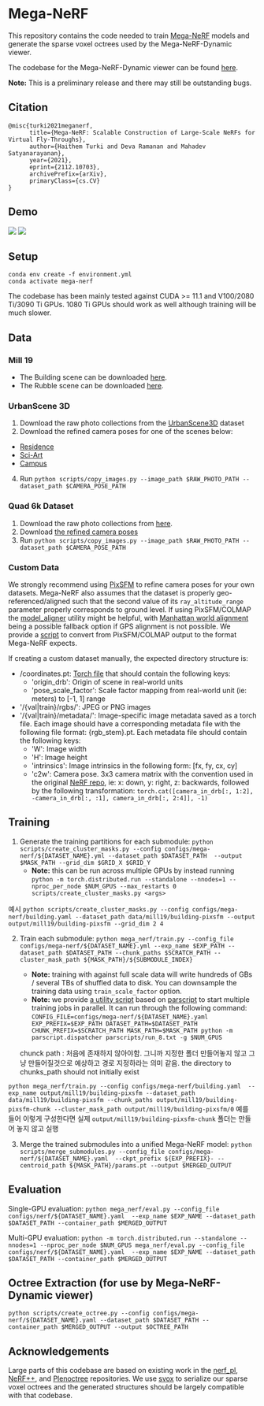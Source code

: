 # Mega-NeRF

This repository contains the code needed to train [Mega-NeRF](https://meganerf.cmusatyalab.org/) models and generate the sparse voxel octrees used by the Mega-NeRF-Dynamic viewer.

The codebase for the Mega-NeRF-Dynamic viewer can be found [here](https://github.com/cmusatyalab/mega-nerf-viewer).

**Note:** This is a preliminary release and there may still be outstanding bugs.

## Citation

```
@misc{turki2021meganerf,
      title={Mega-NeRF: Scalable Construction of Large-Scale NeRFs for Virtual Fly-Throughs}, 
      author={Haithem Turki and Deva Ramanan and Mahadev Satyanarayanan},
      year={2021},
      eprint={2112.10703},
      archivePrefix={arXiv},
      primaryClass={cs.CV}
}
```

## Demo
![](demo/rubble-orbit.gif)
![](demo/building-orbit.gif)

## Setup

```
conda env create -f environment.yml
conda activate mega-nerf
```

The codebase has been mainly tested against CUDA >= 11.1 and V100/2080 Ti/3090 Ti GPUs. 1080 Ti GPUs should work as well although training will be much slower.

## Data

### Mill 19

- The Building scene can be downloaded [here](https://storage.cmusatyalab.org/mega-nerf-data/building.tgz).
- The Rubble scene can be downloaded [here](https://storage.cmusatyalab.org/mega-nerf-data/rubble.tgz).

### UrbanScene 3D

1. Download the raw photo collections from the [UrbanScene3D](https://vcc.tech/UrbanScene3D/) dataset
2. Download the refined camera poses for one of the scenes below:
  - [Residence](https://storage.cmusatyalab.org/mega-nerf-data/residence.tgz)
  - [Sci-Art](https://storage.cmusatyalab.org/mega-nerf-data/sci-art.tgz)
  - [Campus](https://storage.cmusatyalab.org/mega-nerf-data/campus.tgz)
4. Run ```python scripts/copy_images.py --image_path $RAW_PHOTO_PATH --dataset_path $CAMERA_POSE_PATH```

### Quad 6k Dataset

1. Download the raw photo collections from [here](http://vision.soic.indiana.edu/disco_files/ArtsQuad_dataset.tar).
2. Download [the refined camera poses](https://storage.cmusatyalab.org/mega-nerf-data/quad.tgz)
3. Run ```python scripts/copy_images.py --image_path $RAW_PHOTO_PATH --dataset_path $CAMERA_POSE_PATH```

### Custom Data

We strongly recommend using [PixSFM](https://github.com/cvg/pixel-perfect-sfm) to refine camera poses for your own datasets. Mega-NeRF also assumes that the dataset is properly geo-referenced/aligned such that the second value of its `ray_altitude_range` parameter properly corresponds to ground level. 
If using PixSFM/COLMAP the [model_aligner](https://colmap.github.io/faq.html#geo-registration) utility might be helpful, with [Manhattan world alignment](https://colmap.github.io/faq.html#manhattan-world-alignment) being a possible fallback option if GPS alignment is not possible. 
We provide a [script](https://github.com/cmusatyalab/mega-nerf/blob/main/scripts/colmap_to_mega_nerf.py) to convert from PixSFM/COLMAP output to the format Mega-NeRF expects.

If creating a custom dataset manually, the expected directory structure is:
- /coordinates.pt: [Torch file](https://pytorch.org/docs/stable/generated/torch.save.html) that should contain the following keys:
  - 'origin_drb': Origin of scene in real-world units
  - 'pose_scale_factor': Scale factor mapping from real-world unit (ie: meters) to [-1, 1] range
- '/{val|train}/rgbs/': JPEG or PNG images
- '/{val|train}/metadata/': Image-specific image metadata saved as a torch file. Each image should have a corresponding metadata file with the following file format: {rgb_stem}.pt. Each metadata file should contain the following keys:
  - 'W': Image width
  - 'H': Image height
  - 'intrinsics': Image intrinsics in the following form: [fx, fy, cx, cy]
  - 'c2w': Camera pose. 3x3 camera matrix with the convention used in the original [NeRF repo](https://github.com/bmild/nerf), ie: x: down, y: right, z: backwards, followed by the following transformation: ```torch.cat([camera_in_drb[:, 1:2], -camera_in_drb[:, :1], camera_in_drb[:, 2:4]], -1)```

## Training

1. Generate the training partitions for each submodule: ```python scripts/create_cluster_masks.py --config configs/mega-nerf/${DATASET_NAME}.yml --dataset_path $DATASET_PATH  --output $MASK_PATH --grid_dim $GRID_X $GRID_Y```
    - **Note:** this can be run across multiple GPUs by instead running ```python -m torch.distributed.run --standalone --nnodes=1 --nproc_per_node $NUM_GPUS --max_restarts 0 scripts/create_cluster_masks.py <args>```

예시
`python scripts/create_cluster_masks.py --config configs/mega-nerf/building.yaml --dataset_path data/mill19/building-pixsfm --output output/mill19/building-pixsfm --grid_dim 2 4`


2. Train each submodule: ```python mega_nerf/train.py --config_file configs/mega-nerf/${DATASET_NAME}.yml --exp_name $EXP_PATH --dataset_path $DATASET_PATH --chunk_paths $SCRATCH_PATH --cluster_mask_path ${MASK_PATH}/${SUBMODULE_INDEX}```
    - **Note:** training with against full scale data will write hundreds of GBs / several TBs of shuffled data to disk. You can downsample the training data using ```train_scale_factor``` option.
    - **Note:** we provide [a utility script](parscripts/run_8.txt) based on [parscript](https://github.com/mtli/parscript) to start multiple training jobs in parallel. It can run through the following command: ```CONFIG_FILE=configs/mega-nerf/${DATASET_NAME}.yaml EXP_PREFIX=$EXP_PATH DATASET_PATH=$DATASET_PATH CHUNK_PREFIX=$SCRATCH_PATH MASK_PATH=$MASK_PATH python -m parscript.dispatcher parscripts/run_8.txt -g $NUM_GPUS```
    
    chunck path : 처음에 존재하지 않아야함. 그니까 지정한 폴더 만들어놓지 않고 그냥 만들어질것으로 예상하고 경로 지정하라는 의미 같음. the directory to chunks_path should not initially exist

`python mega_nerf/train.py --config configs/mega-nerf/building.yaml  --exp_name output/mill19/building-pixsfm --dataset_path data/mill19/building-pixsfm --chunk_paths output/mill19/building-pixsfm-chunk --cluster_mask_path output/mill19/building-pixsfm/0`
예를 들어 이렇게 구성한다면 실제 `output/mill19/building-pixsfm-chunk` 폴더는 만들어 놓지 않고 실행
    
    
3. Merge the trained submodules into a unified Mega-NeRF model: ```python scripts/merge_submodules.py --config_file configs/mega-nerf/${DATASET_NAME}.yaml  --ckpt_prefix ${EXP_PREFIX}- --centroid_path ${MASK_PATH}/params.pt --output $MERGED_OUTPUT```

## Evaluation

Single-GPU evaluation: ```python mega_nerf/eval.py --config_file configs/nerf/${DATASET_NAME}.yaml  --exp_name $EXP_NAME --dataset_path $DATASET_PATH --container_path $MERGED_OUTPUT```

Multi-GPU evaluation: ```python -m torch.distributed.run --standalone --nnodes=1 --nproc_per_node $NUM_GPUS mega_nerf/eval.py --config_file configs/nerf/${DATASET_NAME}.yaml  --exp_name $EXP_NAME --dataset_path $DATASET_PATH --container_path $MERGED_OUTPUT```

## Octree Extraction (for use by Mega-NeRF-Dynamic viewer)

```
python scripts/create_octree.py --config configs/mega-nerf/${DATASET_NAME}.yaml --dataset_path $DATASET_PATH --container_path $MERGED_OUTPUT --output $OCTREE_PATH
 ```

## Acknowledgements

Large parts of this codebase are based on existing work in the [nerf_pl](https://github.com/kwea123/nerf_pl), [NeRF++](https://github.com/Kai-46/nerfplusplus), and [Plenoctree](https://github.com/sxyu/plenoctree) repositories. We use [svox](https://github.com/sxyu/svox) to serialize our sparse voxel octrees and the generated structures should be largely compatible with that codebase.
